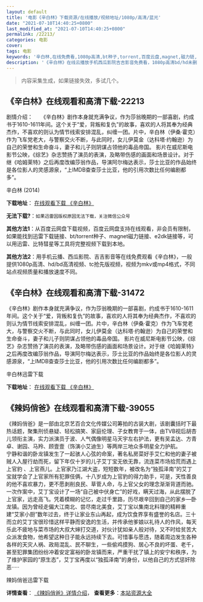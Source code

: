 ```yaml
---
layout: default
title: '电影《辛白林》下载资源/在线播放/视频地址/1080p/高清/蓝光'
date: "2021-07-10T14:40:25+0800"
last_modified_at: "2021-07-10T14:40:25+0800"
permalink: /22213/
categories: 电影
cover:
tags: 电影
keywords: '辛白林,在线免费看,1080p高清,bt种子,torrent,百度云盘,magnet,磁力链,迅雷下载资源'
description: '《辛白林》在线云播放手机西瓜影院吉吉影音免费看，1080p高清bd/hd未删减完整版和tc抢先枪版，mkv/mp4格式，附带bt/torrent种子、magnet/磁力链、百度云盘、网盘资源迅雷下载链接'
---
```


>内容采集生成，如果链接失效，多试几个。


## 《辛白林》在线观看和高清下载-22213

剧情介绍：　　《辛白林》剧作本身就充满争议，作为莎翁晚期的一部喜剧，约成书于1610-1611年间。这个关于“爱，背叛和复仇”的故事，喜欢的人将其奉为经典杰作，不喜欢的则认为情节线索安排混乱，纠缠一团。片中，辛白林（伊桑·霍克）作为飞车党老大，与警察交火不断，与此同时，女儿伊莫金（达科塔·约翰逊）为自己的荣誉和生命奋斗，妻子和儿子则阴谋占领他的毒品帝国。 影片在威尼斯电影节公映，《综艺》杂志赞扬了演员的表演，及略带伤感的画面和场景设计。对于继《哈姆莱特》之后再度改编莎翁作品，导演阿尔梅达表示，莎士比亚的作品始终是各位影人的灵感源泉，“上IMDB查查莎士比亚，他的引用次数比任何编剧都多”。


辛白林 (2014)

**下载地址**： [在线观看下载 《辛白林》](https://www.btbtdy.me/btdy/dy654.html) 


**无法下载?**：`如果迅雷因版权原因无法下载，关注微信公众号 `

**其他方法1**：从百度云网盘下载视频，百度云网盘支持在线观看，非会员有限制，如果能找到迅雷下载链接、bt/torrent种子、magnet磁力链接、e2dk链接等，可以用迅雷、比特彗星等工具将完整视频下载到本地。

**其他方法2**：用手机云播、西瓜影院、吉吉影音等在线免费观看《辛白林》，一般提供1080p高清、hd/bd高清视频、tc抢先版视频，视频为mkv或mp4格式，不同站点视频质量和播放速度不同。


## 《辛白林》在线观看和高清下载-31472

《辛白林》剧作本身就充满争议，作为莎翁晚期的一部喜剧，约成书于1610-1611年间。这个关于&ldquo;爱，背叛和复仇&rdquo;的故事，喜欢的人将其奉为经典杰作，不喜欢的则认为情节线索安排混乱，纠缠一团。片中，辛白林（伊桑·霍克）作为飞车党老大，与警察交火不断，与此同时，女儿伊莫金（达科塔&middot;约翰逊）为自己的荣誉和生命奋斗，妻子和儿子则阴谋占领他的毒品帝国。 影片在威尼斯电影节公映，《综艺》杂志赞扬了演员的表演，及略带伤感的画面和场景设计。对于继《哈姆莱特》之后再度改编莎翁作品，导演阿尔梅达表示，莎士比亚的作品始终是各位影人的灵感源泉，&ldquo;上IMDB查查莎士比亚，他的引用次数比任何编剧都多”。<!---剧情end--->


辛白林迅雷下载

**下载地址**： [在线观看下载 《辛白林》](https://www.993dy.com//vod-detail-id-17271.html) 


## 《辣妈俏爸》在线观看和高清下载-39055

《辣妈俏爸》是一部由北京艺百合文化传媒公司筹拍的古装大剧，该剧囊括时下最热话题，聚集刑侦悬疑、轻松搞笑、家庭伦理、子女教育于一体，由TVB视后胡杏儿领衔主演，实力派演员于波、人气偶像明星马天宇左右护法，更有吴孟达、方青卓、谢园、马羚、顾壹壹（饰演小艾迪生）等两岸三地众多明星全力护航。<br />宁静和谐的卧龙镇发生了一起骇人心弦的命案，著名私房菜好手艾仁和他的妻子被贼人入屋行劫而死，留下年仅十岁的儿子艾丁宝无依无靠，流连菜市场拾荒而遇上上官豹 、上官燕儿。上官家乃江湖大盗，短短数年，被改名为&ldquo;独孤泽南”的艾丁宝就学会了上官家所有犯罪伎俩，十八岁成为上官豹的得力助手，可是，天性善良的他不喜欢暴力，更不愿剥削良民、草菅人命，与上官父女的理念渐渐背道而驰。一次作案中，艾丁宝设计了一场&ldquo;自己被中伏身亡&rdquo;的好戏，瞒天过海，从此摆脱了上官家，远走高飞。凭着模糊的记忆，走过千里路，历尽艰辛回到自己的家乡&mdash;卧龙镇。因为曾经走偏大江南北、尝尽南北美食，艾丁宝以集南北料理的精粹重建“艾家小厨”数年过去，终于让家业东山再起，成为饮食界享有盛誉的名店。三十而立的艾丁宝很珍惜这样平静而安逸的生活，并传承他爹娘以礼待人的作风，每天乐此不疲地与菜市场的大叔大婶打交道，对伙计犹如亲人般对待，又不时给贫苦大众派发食物，他希望这种日子能永远持续下去。可惜事与愿违，随着周边发生各种各样的天灾人祸、政局混乱、民不聊生，一些偷鸡摸狗、居心不良的坏蛋、老千，甚至犯罪集团纷纷冲着安定富裕的卧龙镇而来，严重干扰了镇上的安宁和秩序，为了维护家园的“原生态&rdquo;，艾丁宝再度以&ldquo;独孤泽南”的身份，以他自己的方式惩奸除恶&middot;····


辣妈俏爸迅雷下载

**详情查看**： [《辣妈俏爸》详情介绍](/movie/39055/)， **查看更多**：[本站资源大全](/movie/t/all/)

